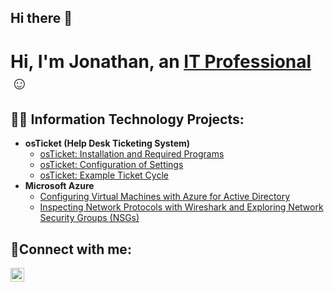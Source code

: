 ## Hi there 👋

<h1>Hi, I'm Jonathan, an <a href="https://linkedin.com/in/jonathan-ellis-1b3344317/">IT Professional</a>☺</h1>

<h2>👨‍💻 Information Technology Projects:</h2>

- <b>osTicket (Help Desk Ticketing System)</b>
  - [osTicket: Installation and Required Programs](https://github.com/Michitexan/osticket-prereqs)
  - [osTicket: Configuration of Settings](https://github.com/Michitexan/post-install-config)
  - [osTicket: Example Ticket Cycle](https://github.com/Michitexan/ticket-lifecycle)
- <b>Microsoft Azure</b>
  - [Configuring Virtual Machines with Azure for Active Directory](https://github.com/Michitexan/configure-ad)
  - [Inspecting Network Protocols with Wireshark and Exploring Network Security Groups (NSGs)](https://github.com/Michitexan/azure-network-protocols)

<h2>🤳Connect with me:</h2>


[<img align="left" alt="Jonathan Elis | LinkedIn" width="22px" src="https://cdn.jsdelivr.net/npm/simple-icons@v3/icons/linkedin.svg" />][linkedin]


[linkedin]: https://linkedin.com/in/jonathan-ellis-1b3344317/
